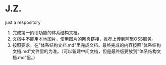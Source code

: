 # J.Z.
just a respository

1. 完成第一阶段功能的体系结构文档。
2. 文档中不能用本地图片，使用图片的网页链接，推荐上传到阿里OSS服务。
3. 按照要求，在"体系结构文档.md"里完成文档。最终完成的内容按照"体系结构文档.md"文件里的为准。（可以新建中间文档，但是最终版要放到"体系结构文档.md"里。）
